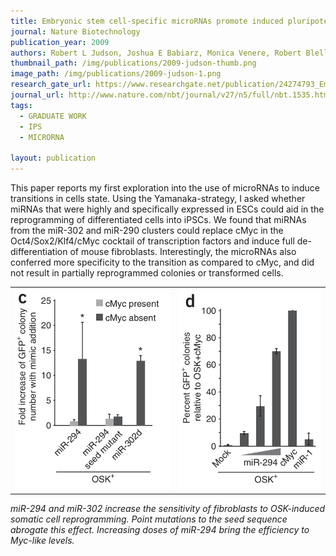 ```yaml
---
title: Embryonic stem cell-specific microRNAs promote induced pluripotency
journal: Nature Biotechnology
publication_year: 2009
authors: Robert L Judson, Joshua E Babiarz, Monica Venere, Robert Blelloch
thumbnail_path: /img/publications/2009-judson-thumb.png
image_path: /img/publications/2009-judson-1.png
research_gate_url: https://www.researchgate.net/publication/24274793_Embryonic_stem_cell-specific_microRNAs_promote_induced_pluripotency
journal_url: http://www.nature.com/nbt/journal/v27/n5/full/nbt.1535.html
tags:
  - GRADUATE WORK
  - IPS
  - MICRORNA

layout: publication
---
```

This paper reports my first exploration into the use of microRNAs to induce transitions in cells state. Using the Yamanaka-strategy, I asked whether miRNAs that were highly and specifically expressed in ESCs could aid in the reprogramming of differentiated cells into iPSCs. We found that miRNAs from the miR-302 and miR-290 clusters could replace cMyc in the Oct4/Sox2/Klf4/cMyc cocktail of transcription factors and induce full de-differentiation of mouse fibroblasts. Interestingly, the microRNAs also conferred more specificity to the transition as compared to cMyc, and did not result in partially reprogrammed colonies or transformed cells.

<table align="center">
  <tr>
    <td>
      <img src="/img/publications/2009-judson-2.png" alt="" class="img-responsive" style="margin: auto">
    </td>
    <td>
      <img src="/img/publications/2009-judson-3.png" alt="" class="img-responsive" style="margin: auto">
    </td>
  </tr>
</table>

_miR-294 and miR-302 increase the sensitivity of fibroblasts to OSK-induced somatic cell reprogramming. Point mutations to the seed sequence abrogate this effect. Increasing doses of miR-294 bring the efficiency to Myc-like levels._
